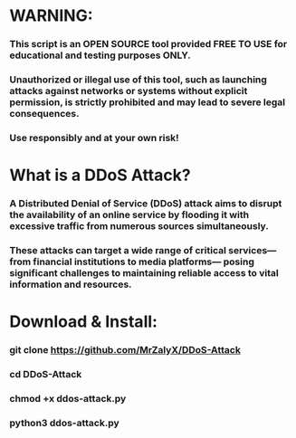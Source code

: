 #	WARNING:

### This script is an OPEN SOURCE tool provided FREE TO USE for educational and testing purposes ONLY.

### Unauthorized or illegal use of this tool, such as launching attacks against networks or systems without explicit permission, is strictly prohibited and may lead to severe legal consequences.

### Use responsibly and at your own risk!



#	What is a DDoS Attack?

### A Distributed Denial of Service (DDoS) attack aims to disrupt the availability of an online service by flooding it with excessive traffic from numerous sources simultaneously.
### These attacks can target a wide range of critical services— from financial institutions to media platforms— posing significant challenges to maintaining reliable access to vital information and resources.


#	Download & Install:

### git clone https://github.com/MrZalyX/DDoS-Attack

### cd DDoS-Attack

### chmod +x ddos-attack.py

### python3 ddos-attack.py
